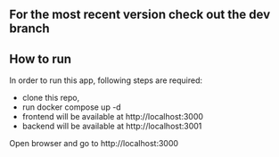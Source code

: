## For the most recent version check out the dev branch

## How to run

In order to run this app, following steps are required:

- clone this repo,
- run docker compose up -d
- frontend will be available at http://localhost:3000
- backend will be available at http://localhost:3001

Open browser and go to http://localhost:3000

